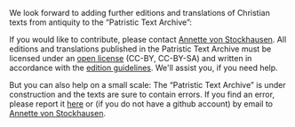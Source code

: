 We look forward to adding further editions and translations of Christian texts from antiquity to the “Patristic Text Archive”:

If you would like to contribute, please contact [Annette von Stockhausen](mailto:annette.von_stockhausen@bbaw.de). All editions and translations published in the Patristic Text Archive must be licensed under an [open license](https://creativecommons.org/) (CC-BY, CC-BY-SA) and written in accordance with the [edition guidelines](../project/encoding-guidelines). We'll assist you, if you need help.

But you can also help on a small scale: The “Patristic Text Archive” is under construction and the texts are sure to contain errors. If you find an error, please report it [here](https://github.com/PatristicTextArchive/pta_data/issues) or (if you do not have a github account) by email to [Annette von Stockhausen](mailto:annette.von_stockhausen@bbaw.de).
